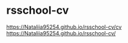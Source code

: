 # rsschool-cv
https://Nataliia95254.github.io/rsschool-cv/cv
https://Nataliia95254.github.io/rsschool-cv/
